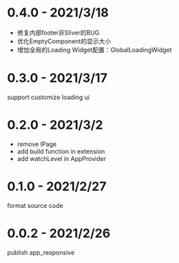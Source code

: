 # 0.4.0 - 2021/3/18
- 修复内部footer非Sliver的BUG
- 优化EmptyComponent的显示大小
- 增加全局的Loading Widget配置：GlobalLoadingWidget

# 0.3.0 - 2021/3/17
support customize loading ui

# 0.2.0 - 2021/3/2
- remove IPage
- add build function in extension
- add watchLevel in AppProvider

# 0.1.0 - 2021/2/27
format source code

# 0.0.2 - 2021/2/26
publish app_responsive





